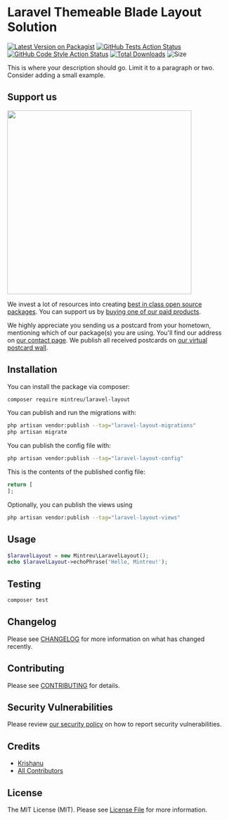 # Laravel Themeable Blade Layout Solution

[![Latest Version on Packagist](https://img.shields.io/packagist/v/mintreu/laravel-layout.svg?style=flat-square)](https://packagist.org/packages/mintreu/laravel-layout)
[![GitHub Tests Action Status](https://img.shields.io/github/workflow/status/mintreu/laravel-layout/run-tests?label=tests)](https://github.com/mintreu/laravel-layout/actions?query=workflow%3Arun-tests+branch%3Amain)
[![GitHub Code Style Action Status](https://img.shields.io/github/workflow/status/mintreu/laravel-layout/Fix%20PHP%20code%20style%20issues?label=code%20style)](https://github.com/mintreu/laravel-layout/actions?query=workflow%3A"Fix+PHP+code+style+issues"+branch%3Amain)
[![Total Downloads](https://img.shields.io/packagist/dt/mintreu/laravel-layout.svg?style=flat-square)](https://packagist.org/packages/mintreu/laravel-layout)
![Size](https://img.shields.io/github/repo-size/mintreu/laravel-layout)  


This is where your description should go. Limit it to a paragraph or two. Consider adding a small example.

## Support us

[<img src="https://github-ads.s3.eu-central-1.amazonaws.com/laravel-layout.jpg?t=1" width="419px" />](https://mintreu.com/github-ad-click/laravel-layout)

We invest a lot of resources into creating [best in class open source packages](https://mintreu.com/open-source). You can support us by [buying one of our paid products](https://mintreu.com/open-source/support-us).

We highly appreciate you sending us a postcard from your hometown, mentioning which of our package(s) you are using. You'll find our address on [our contact page](https://mintreu.com/about-us). We publish all received postcards on [our virtual postcard wall](https://mintreu.com/open-source/postcards).

## Installation

You can install the package via composer:

```bash
composer require mintreu/laravel-layout
```

You can publish and run the migrations with:

```bash
php artisan vendor:publish --tag="laravel-layout-migrations"
php artisan migrate
```

You can publish the config file with:

```bash
php artisan vendor:publish --tag="laravel-layout-config"
```

This is the contents of the published config file:

```php
return [
];
```

Optionally, you can publish the views using

```bash
php artisan vendor:publish --tag="laravel-layout-views"
```

## Usage

```php
$laravelLayout = new Mintreu\LaravelLayout();
echo $laravelLayout->echoPhrase('Hello, Mintreu!');
```

## Testing

```bash
composer test
```

## Changelog

Please see [CHANGELOG](CHANGELOG.md) for more information on what has changed recently.

## Contributing

Please see [CONTRIBUTING](CONTRIBUTING.md) for details.

## Security Vulnerabilities

Please review [our security policy](../../security/policy) on how to report security vulnerabilities.

## Credits

- [Krishanu](https://github.com/krishzzi)
- [All Contributors](../../contributors)

## License

The MIT License (MIT). Please see [License File](LICENSE.md) for more information.
